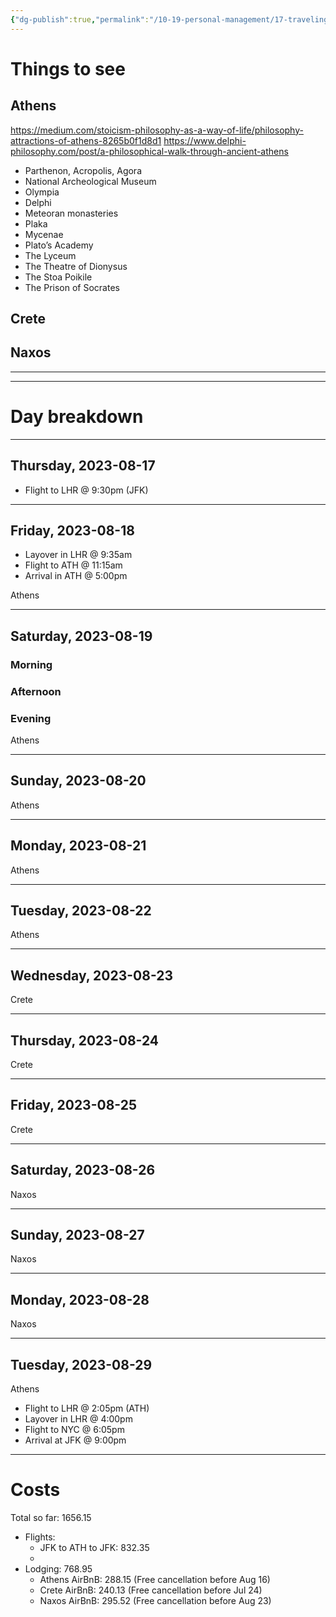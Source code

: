 ```yaml
---
{"dg-publish":true,"permalink":"/10-19-personal-management/17-traveling/17-01-greece-2023-08/greece-itinerary-2023-08/","tags":[" #travel/greece"]}
---
```



# Things to see

## Athens 

https://medium.com/stoicism-philosophy-as-a-way-of-life/philosophy-attractions-of-athens-8265b0f1d8d1
https://www.delphi-philosophy.com/post/a-philosophical-walk-through-ancient-athens

- Parthenon, Acropolis, Agora
- National Archeological Museum
- Olympia
- Delphi
- Meteoran monasteries
- Plaka
- Mycenae
- Plato’s Academy
- The Lyceum
- The Theatre of Dionysus
- The Stoa Poikile
- The Prison of Socrates

## Crete

## Naxos

---
---
# Day breakdown 

---
## Thursday, 2023-08-17

- Flight to LHR @ 9:30pm (JFK)

---
## Friday, 2023-08-18

- Layover in LHR @ 9:35am
- Flight to ATH @ 11:15am
- Arrival in ATH @ 5:00pm

Athens

---
## Saturday, 2023-08-19

### Morning

### Afternoon

### Evening

Athens

---
## Sunday, 2023-08-20

Athens

---
## Monday, 2023-08-21

Athens

---
## Tuesday, 2023-08-22

Athens

---
## Wednesday, 2023-08-23

Crete

---
## Thursday, 2023-08-24

Crete

---
## Friday, 2023-08-25

Crete

---
## Saturday, 2023-08-26

Naxos

---
## Sunday, 2023-08-27

Naxos

---
## Monday, 2023-08-28

Naxos

---
## Tuesday, 2023-08-29

Athens

- Flight to LHR @ 2:05pm (ATH)
- Layover in LHR @ 4:00pm 
- Flight to NYC @ 6:05pm
- Arrival at JFK @ 9:00pm


--- 
# Costs 

Total so far: 1656.15

- Flights: 
	- JFK to ATH to JFK: 832.35
	- 
- Lodging: 768.95
	- Athens AirBnB: 288.15 (Free cancellation before Aug 16)
	- Crete AirBnB: 240.13 (Free cancellation before Jul 24)
	- Naxos AirBnB: 295.52 (Free cancellation before Aug 23)
